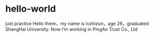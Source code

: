 # hello-world
just practice
Hello there，my name is lvzhizun，age 26，graduated ShangHai University. Now I‘m working in PingAn Trust Co., Ltd
